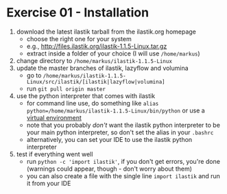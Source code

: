 Exercise 01 - Installation
==========================

1. download the latest ilastik tarball from the ilastik.org homepage
    * choose the right one for your system
    * e.g., http://files.ilastik.org/ilastik-1.1.5-Linux.tar.gz
    * extract inside a folder of your choice (I will use `/home/markus`)
2. change directory to `/home/markus/ilastik-1.1.5-Linux`
3. update the master branches of ilastik, lazyflow and volumina
    * go to `/home/markus/ilastik-1.1.5-Linux/src/ilastik/[ilastik|lazyflow|volumina]`
    * run `git pull origin master`
4. use the python interpreter that comes with ilastik
    * for command line use, do something like `alias python=/home/markus/ilastik-1.1.5-Linux/bin/python` or use a [virtual environment](http://docs.python-guide.org/en/latest/dev/virtualenvs/)
    * note that you probably *don't* want the ilastik python interpreter to be your main python interpreter, so don't set the alias in your `.bashrc`
    * alternatively, you can set your IDE to use the ilastik python interpreter
5. test if everything went well
    * run `python -c 'import ilastik'`, if you don't get errors, you're done (warnings could appear, though - don't worry about them)
    * you can also create a file with the single line `import ilastik` and run it from your IDE
